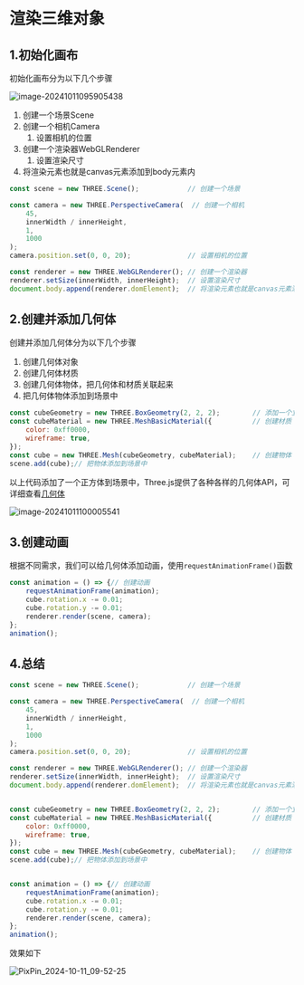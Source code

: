 # 渲染三维对象

## 1.初始化画布

初始化画布分为以下几个步骤

![image-20241011095905438](https://gitee.com/xarzhi/picture/raw/master/img/image-20241011095905438.png)

1. 创建一个场景Scene
2. 创建一个相机Camera
   1. 设置相机的位置
3. 创建一个渲染器WebGLRenderer
   1. 设置渲染尺寸
4. 将渲染元素也就是canvas元素添加到body元素内

```js
const scene = new THREE.Scene();   			// 创建一个场景

const camera = new THREE.PerspectiveCamera(  // 创建一个相机
    45,
    innerWidth / innerHeight,
    1,
    1000
);
camera.position.set(0, 0, 20); 				// 设置相机的位置

const renderer = new THREE.WebGLRenderer();	// 创建一个渲染器
renderer.setSize(innerWidth, innerHeight);	// 设置渲染尺寸
document.body.append(renderer.domElement);	// 将渲染元素也就是canvas元素添加到body元素内，
```



## 2.创建并添加几何体

创建并添加几何体分为以下几个步骤

1. 创建几何体对象
2. 创建几何体材质
3. 创建几何体物体，把几何体和材质关联起来
4. 把几何体物体添加到场景中

```js
const cubeGeometry = new THREE.BoxGeometry(2, 2, 2);		// 添加一个立方体几何对象
const cubeMaterial = new THREE.MeshBasicMaterial({			// 创建材质
    color: 0xff0000,
    wireframe: true,
});
const cube = new THREE.Mesh(cubeGeometry, cubeMaterial);	// 创建物体
scene.add(cube);// 把物体添加到场景中
```

以上代码添加了一个正方体到场景中，Three.js提供了各种各样的几何体API，可详细查看[几何体](../几何体/BoxGeometry)

![image-20241011100005541](https://gitee.com/xarzhi/picture/raw/master/img/image-20241011100005541.png)

## 3.创建动画

根据不同需求，我们可以给几何体添加动画，使用`requestAnimationFrame()`函数

```js
const animation = () => {// 创建动画
    requestAnimationFrame(animation);
    cube.rotation.x -= 0.01;
    cube.rotation.y -= 0.01;
    renderer.render(scene, camera);
};
animation();
```





## 4.总结

```js
const scene = new THREE.Scene();   			// 创建一个场景

const camera = new THREE.PerspectiveCamera(  // 创建一个相机
    45,
    innerWidth / innerHeight,
    1,
    1000
);
camera.position.set(0, 0, 20); 				// 设置相机的位置

const renderer = new THREE.WebGLRenderer();	// 创建一个渲染器
renderer.setSize(innerWidth, innerHeight);	// 设置渲染尺寸
document.body.append(renderer.domElement);	// 将渲染元素也就是canvas元素添加到body元素内，


const cubeGeometry = new THREE.BoxGeometry(2, 2, 2);		// 添加一个立方体几何对象
const cubeMaterial = new THREE.MeshBasicMaterial({			// 创建材质
    color: 0xff0000,
    wireframe: true,
});
const cube = new THREE.Mesh(cubeGeometry, cubeMaterial);	// 创建物体
scene.add(cube);// 把物体添加到场景中


const animation = () => {// 创建动画
    requestAnimationFrame(animation);
    cube.rotation.x -= 0.01;
    cube.rotation.y -= 0.01;
    renderer.render(scene, camera);
};
animation();
```

效果如下

![PixPin_2024-10-11_09-52-25](https://gitee.com/xarzhi/picture/raw/master/img/PixPin_2024-10-11_09-52-25.gif)
